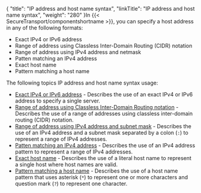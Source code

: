 {
    "title": "IP address and host name syntax",
    "linkTitle": "IP address and host name syntax",
    "weight": "280"
}In {{< SecureTransport/componentshortname  >}}, you can specify a host address in any of the following formats:

-   Exact IPv4 or IPv6 address
-   Range of address using Classless Inter-Domain Routing (CIDR) notation
-   Range of address using IPv4 address and netmask
-   Patten matching an IPv4 address
-   Exact host name
-   Pattern matching a host name

The following topics IP address and host name syntax usage:

-   <a href="r_st_exact_ipv4_ipv6_address" class="MCXref xref">Exact IPv4 or IPv6 address</a> - Describes the use of an exact IPv4 or IPv6 address to specify a single server.
-   <a href="r_st_classless_inter-domain_routing_notation" class="MCXref xref">Range of address using Classless Inter-Domain Routing notation</a> - Describes the use of a range of addresses using classless inter-domain routing (CIDR) notation.
-   <a href="r_st_addresses_using_ipv4_address_subnet_mask" class="MCXref xref">Range of address using IPv4 address and subnet mask</a> - Describes the use of an IPv4 address and a subnet mask separated by a colon (`:`) to represent a range of IPv4 addresses.
-   <a href="r_st_patten_matching_ipv4_address" class="MCXref xref">Patten matching an IPv4 address</a> - Describes the use of an IPv4 address pattern to represent a range of IPv4 addresses.
-   <a href="r_st_exact_host_name" class="MCXref xref">Exact host name</a> - Describes the use of a literal host name to represent a single host where host names are valid.
-   <a href="r_st_pattern_matching_host_name" class="MCXref xref">Pattern matching a host name</a> - Describes the use of a host name pattern that uses asterisk (`*`) to represent one or more characters and question mark (`?`) to represent one character.
